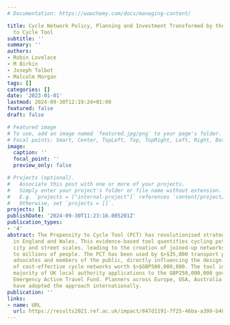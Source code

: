 ```yaml
---
# Documentation: https://wowchemy.com/docs/managing-content/

title: Cycle Network Policy, Planning and Investment Transformed by the Propensity
  to Cycle Tool
subtitle: ''
summary: ''
authors:
- Robin Lovelace
- M Birkin
- Joseph Talbot
- Malcolm Morgan
tags: []
categories: []
date: '2023-01-01'
lastmod: 2024-09-30T12:19:24+01:00
featured: false
draft: false

# Featured image
# To use, add an image named `featured.jpg/png` to your page's folder.
# Focal points: Smart, Center, TopLeft, Top, TopRight, Left, Right, BottomLeft, Bottom, BottomRight.
image:
  caption: ''
  focal_point: ''
  preview_only: false

# Projects (optional).
#   Associate this post with one or more of your projects.
#   Simply enter your project's folder or file name without extension.
#   E.g. `projects = ["internal-project"]` references `content/project/deep-learning/index.md`.
#   Otherwise, set `projects = []`.
projects: []
publishDate: '2024-09-30T11:23:16.005201Z'
publication_types:
- '4'
abstract: The Propensity to Cycle Tool (PCT) has revolutionised strategic cycle planning
  in England and Wales. This evidence-based tool quantifies cycling potential at national,
  city and street scales, leading to the creation of joined-up networks available
  to millions of people. The PCT has been used by $>$35,000 transport planners, consultants,
  advocates and members of the public, directly influencing the design and construction
  of cost-effective cycle networks worth $>$GBP500,000,000. The tool informed the
  majority of UK local authority applications to the GBP250,000,000 government COVID-19
  Emergency Active Travel Fund. Planners across Europe, USA, Australia and New Zealand
  have adopted the approach internationally.
publication: ''
links:
- name: URL
  url: https://results2021.ref.ac.uk/impact/847d1191-7f25-46ba-a399-b481125edc8f?page=1
---
```

